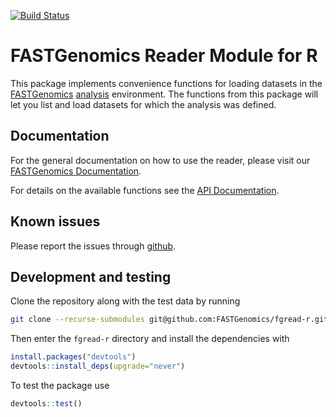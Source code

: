 [![Build Status](https://travis-ci.org/FASTGenomics/fgread-r.svg?branch=master)](https://fastgenomics.github.io/fgread-r/docs/)

# FASTGenomics Reader Module for R

This package implements convenience functions for loading datasets in the
[FASTGenomics][fg] [analysis][fg_analysis] environment. The functions from this package
will let you list and load datasets for which the analysis was defined.

[fg]: https://beta.fastgenomics.org
[fg_analysis]: https://beta.fastgenomics.org/webclient/searchPage/analyses

## Documentation

For the general documentation on how to use the reader, please visit our [FASTGenomics Documentation][docs].

For details on the available functions see the [API Documentation](https://fastgenomics.github.io/fgread-r/docs/).

[docs]: https://beta.fastgenomics.org/docs

## Known issues

Please report the issues through [github][issues].

[issues]: https://github.com/FASTGenomics/fgread-r/issues

## Development and testing

Clone the repository along with the test data by running

```bash
git clone --recurse-submodules git@github.com:FASTGenomics/fgread-r.git
```

Then enter the `fgread-r` directory and install the dependencies with

```R
install.packages("devtools")
devtools::install_deps(upgrade="never")
```

To test the package use

```R
devtools::test()
```
